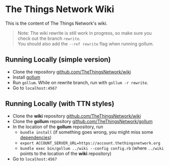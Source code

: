 # The Things Network Wiki

This is the content of The Things Network's wiki.

> Note: The wiki rewrite is still work in progress, so make sure you check out the branch `rewrite`.  
> You should also add the `--ref rewrite` flag when running gollum.

## Running Locally (simple version)

* Clone the repository [github.com/TheThingsNetwork/wiki](https://github.com/TheThingsNetwork/wiki)
* Install [gollum](https://github.com/gollum/gollum/wiki/Installation)
* Run `gollum`. While on rewrite branch, run with `gollum -r rewrite`.
* Go to `localhost:4567`

## Running Locally (with TTN styles)

* Clone the **wiki** repository [github.com/TheThingsNetwork/wiki](https://github.com/TheThingsNetwork/wiki)
* Clone the **gollum** repository [github.com/TheThingsNetwork/gollum](https://github.com/TheThingsNetwork/gollum)
* In the location of the **gollum** repository, run
  * `bundle install` (if something goes wrong, you might miss some [dependencies](https://github.com/gollum/gollum/wiki/Installation))
  * `export ACCOUNT_SERVER_URL=https://account.thethingsnetwork.org`
  * `bundle exec bin/gollum ../wiki --config config.rb` (where `../wiki` points to the location of the **wiki** repository)
* Go to `localhost:4567`

